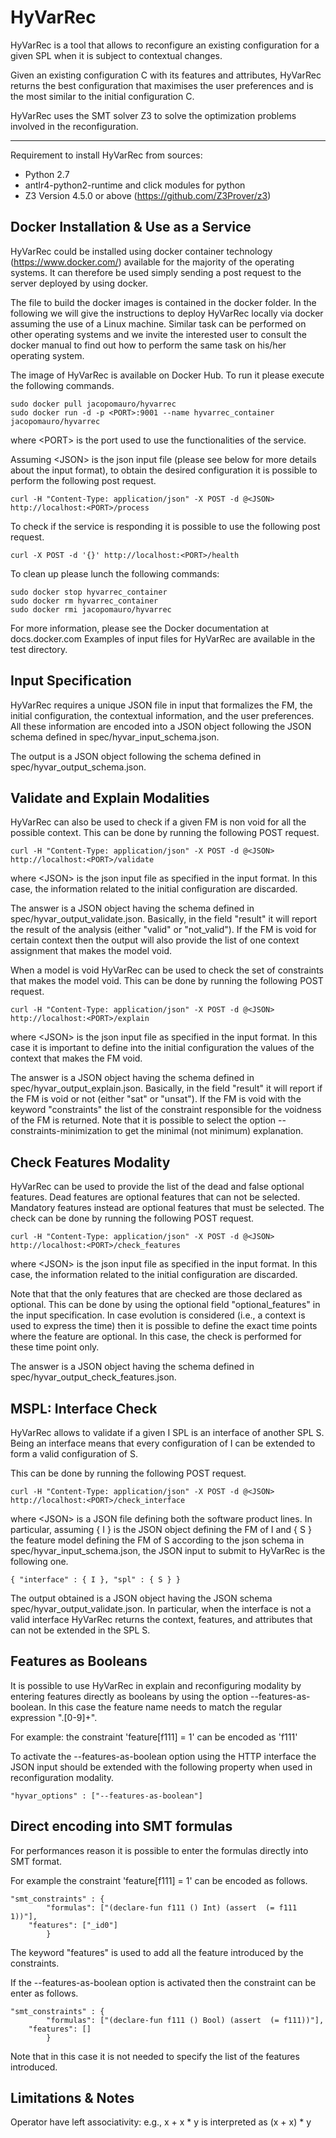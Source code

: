 # HyVarRec

HyVarRec is a tool that allows to reconfigure an existing configuration 
for a given SPL when it is subject to contextual changes.

Given an existing configuration C with its features and attributes, HyVarRec
returns the best configuration that maximises the user preferences and is
the most similar to the initial configuration C.

HyVarRec uses the SMT solver Z3 to solve the
optimization problems involved in the reconfiguration.

----

Requirement to install HyVarRec from sources:
 - Python 2.7
 - antlr4-python2-runtime and click modules for python
 - Z3 Version 4.5.0 or above (https://github.com/Z3Prover/z3)

Docker Installation & Use as a Service
----------------------
HyVarRec could be installed using docker container technology
(https://www.docker.com/) available for the majority of the operating systems.
It can therefore be used simply sending a post request to the server deployed
by using docker.

The file to build the docker images is contained in the docker folder. In the
following we will give the instructions to deploy HyVarRec locally via docker
assuming the use of a Linux machine.  Similar task can be performed on other
operating systems and we invite the interested user to consult the docker
manual to find out how to perform the same task on his/her operating system.

The image of HyVarRec is available on Docker Hub. To run it please execute the
following commands.

```
sudo docker pull jacopomauro/hyvarrec
sudo docker run -d -p <PORT>:9001 --name hyvarrec_container jacopomauro/hyvarrec
```

where \<PORT\> is the port used to use the functionalities of the service.

Assuming \<JSON\> is the json input file (please see below for more details
about the input format), to obtain the desired configuration it is possible
to perform the following post request.

```
curl -H "Content-Type: application/json" -X POST -d @<JSON> http://localhost:<PORT>/process
```

To check if the service is responding it is possible to use the following
post request.
```
curl -X POST -d '{}' http://localhost:<PORT>/health
```

To clean up please lunch the following commands:

```
sudo docker stop hyvarrec_container
sudo docker rm hyvarrec_container
sudo docker rmi jacopomauro/hyvarrec
```

For more information, please see the Docker documentation at docs.docker.com
Examples of input files for HyVarRec are available in the test directory.

Input Specification
----------------------
HyVarRec requires a unique JSON file in input that formalizes the FM, the
initial configuration, the contextual information, and the user preferences.
All these information are encoded into a JSON object following the JSON
schema defined in spec/hyvar_input_schema.json.

The output is a JSON object following
the schema defined in spec/hyvar_output_schema.json.

Validate and Explain Modalities
----------------------

HyVarRec can also be used to check if a given FM is non void for all the possible context.
This can be done by running the following POST request.

```
curl -H "Content-Type: application/json" -X POST -d @<JSON> http://localhost:<PORT>/validate
```

where \<JSON\> is the json input file as specified in the input format.
In this case, the information related to the initial configuration are discarded.

The answer is a JSON object having the schema defined in spec/hyvar_output_validate.json.
Basically, in the field "result" it will report the result of the analysis (either "valid" or "not_valid").
If the FM is void for certain context then the output will also provide the list of one context
assignment that makes the model void.

When a model is void HyVarRec can be used to check the set of constraints that makes the model void.
This can be done by running the following POST request.

```
curl -H "Content-Type: application/json" -X POST -d @<JSON> http://localhost:<PORT>/explain
```

where \<JSON\> is the json input file as specified in the input format. In this case it is
important to define into the initial configuration the values of the context
that makes the FM void.

The answer is a JSON object having the schema defined in spec/hyvar_output_explain.json.
Basically, in the field "result" it will report if the FM is void or not (either "sat" or "unsat").
If the FM is void with the keyword "constraints" the list of the constraint responsible for the
voidness of the FM is returned. Note that it is possible to select the option --constraints-minimization
to get the minimal (not minimum) explanation.

Check Features Modality
----------------------

HyVarRec can be used to provide the list of the dead and false optional features.
Dead features are optional features that can not be selected.
Mandatory features instead are optional features that must be selected.
The check can be done by running the following POST request.

```
curl -H "Content-Type: application/json" -X POST -d @<JSON> http://localhost:<PORT>/check_features
```

where \<JSON\> is the json input file as specified in the input format.
In this case, the information related to the initial configuration are discarded.

Note that that the only features that are checked are those declared as optional. This can be done by
using the optional field "optional_features" in the input specification. In case evolution is considered
(i.e., a context is used to express the time) then it is possible to define the exact time points where the
feature are optional. In this case, the check is performed for these time point only.

The answer is a JSON object having the schema defined in spec/hyvar_output_check_features.json.

MSPL: Interface Check
----------------------
HyVarRec allows to validate if a given I SPL is an interface of another SPL S. Being an interface
means that every configuration of I can be extended to form a valid configuration of S.
  
This can be done by running the following POST request.

```
curl -H "Content-Type: application/json" -X POST -d @<JSON> http://localhost:<PORT>/check_interface
```

where \<JSON\> is a JSON file defining both the software product lines.
In particular, assuming { I } is the JSON object defining the FM of I and { S } the feature model
defining the FM of S according to the json schema in spec/hyvar_input_schema.json, the JSON input
to submit to HyVarRec is the following one.
 
```
{ "interface" : { I }, "spl" : { S } }
```

The output obtained is a JSON object having the JSON schema spec/hyvar_output_validate.json.
In particular, when the interface is not a valid interface HyVarRec returns the context, features,
and attributes that can not be extended in the SPL S.

Features as Booleans
--------------------
It is possible to use HyVarRec in explain and reconfiguring modality by entering features directly
as booleans by using the option --features-as-boolean. In this case the feature name needs to
match the regular expression ".[0-9]+".

For example: the constraint 'feature[f111] = 1' can be encoded as 'f111'

To activate the --features-as-boolean option using the HTTP interface the JSON input should be
extended with the following property when used in reconfiguration modality.

```
"hyvar_options" : ["--features-as-boolean"]
```

Direct encoding into SMT formulas
---------------------------------

For performances reason it is possible to enter the formulas directly into SMT format.

For example the constraint 'feature[f111] = 1' can be encoded as follows.

```
"smt_constraints" : {
		"formulas": ["(declare-fun f111 () Int) (assert  (= f111 1))"],
    "features": ["_id0"]
		}
```

The keyword "features" is used to add all the feature introduced by the constraints.

If the --features-as-boolean option is activated then the constraint can be enter as follows.

```
"smt_constraints" : {
		"formulas": ["(declare-fun f111 () Bool) (assert  (= f111))"],
    "features": []
		}
```

Note that in this case it is not needed to specify the list of the features introduced.

Limitations & Notes
------------
Operator have left associativity: e.g., x + x * y is interpreted as (x + x) * y
